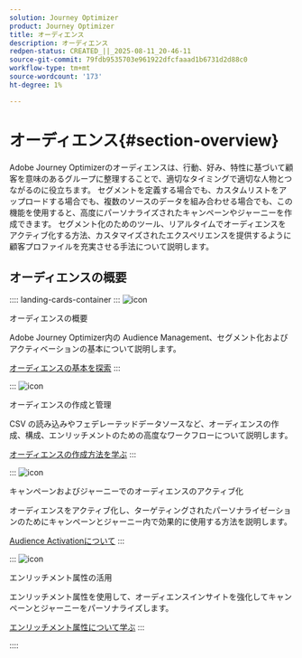 ```yaml
---
solution: Journey Optimizer
product: Journey Optimizer
title: オーディエンス
description: オーディエンス
redpen-status: CREATED_||_2025-08-11_20-46-11
source-git-commit: 79fdb9535703e961922dfcfaaad1b6731d2d88c0
workflow-type: tm+mt
source-wordcount: '173'
ht-degree: 1%

---
```



# オーディエンス{#section-overview}

Adobe Journey Optimizerのオーディエンスは、行動、好み、特性に基づいて顧客を意味のあるグループに整理することで、適切なタイミングで適切な人物とつながるのに役立ちます。 セグメントを定義する場合でも、カスタムリストをアップロードする場合でも、複数のソースのデータを組み合わせる場合でも、この機能を使用すると、高度にパーソナライズされたキャンペーンやジャーニーを作成できます。 セグメント化のためのツール、リアルタイムでオーディエンスをアクティブ化する方法、カスタマイズされたエクスペリエンスを提供するように顧客プロファイルを充実させる手法について説明します。

## オーディエンスの概要

:::: landing-cards-container
:::
![icon](https://cdn.experienceleague.adobe.com/icons/circle-play.svg)

オーディエンスの概要

Adobe Journey Optimizer内の Audience Management、セグメント化およびアクティベーションの基本について説明します。

[オーディエンスの基本を探索](../using/audience/about-audiences.md)
:::

:::
![icon](https://cdn.experienceleague.adobe.com/icons/list-check.svg)

オーディエンスの作成と管理

CSV の読み込みやフェデレーテッドデータソースなど、オーディエンスの作成、構成、エンリッチメントのための高度なワークフローについて説明します。

[オーディエンスの作成方法を学ぶ](create-landing-page.md)
:::

:::
![icon](https://cdn.experienceleague.adobe.com/icons/bullseye.svg)

キャンペーンおよびジャーニーでのオーディエンスのアクティブ化

オーディエンスをアクティブ化し、ターゲティングされたパーソナライゼーションのためにキャンペーンとジャーニー内で効果的に使用する方法を説明します。

[Audience Activationについて](../using/audience/target-audiences.md)
:::

:::
![icon](https://cdn.experienceleague.adobe.com/icons/puzzle-piece.svg)

エンリッチメント属性の活用

エンリッチメント属性を使用して、オーディエンスインサイトを強化してキャンペーンとジャーニーをパーソナライズします。

[エンリッチメント属性について学ぶ](../using/audience/enrichment-attributes.md)
:::

::::

